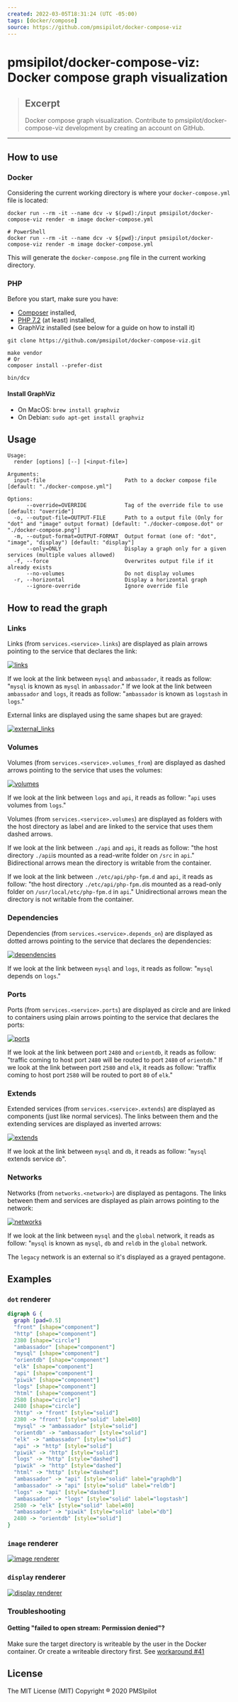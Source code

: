 ```yaml
---
created: 2022-03-05T18:31:24 (UTC -05:00)
tags: [docker/compose]
source: https://github.com/pmsipilot/docker-compose-viz
---
```


# pmsipilot/docker-compose-viz: Docker compose graph visualization

> ## Excerpt
> Docker compose graph visualization. Contribute to pmsipilot/docker-compose-viz development by creating an account on GitHub.

---
## How to use

### Docker

Considering the current working directory is where your `docker-compose.yml` file is located:

```shell
docker run --rm -it --name dcv -v $(pwd):/input pmsipilot/docker-compose-viz render -m image docker-compose.yml

# PowerShell
docker run --rm -it --name dcv -v ${pwd}:/input pmsipilot/docker-compose-viz render -m image docker-compose.yml
```

This will generate the `docker-compose.png` file in the current working directory.

### PHP

Before you start, make sure you have:

-   [Composer](https://getcomposer.org/doc/00-intro.md#installation-linux-unix-osx) installed,
-   [PHP 7.2](http://php.net/downloads.php#v7.2.32) (at least) installed,
-   GraphViz installed (see below for a guide on how to install it)

```
git clone https://github.com/pmsipilot/docker-compose-viz.git

make vendor
# Or
composer install --prefer-dist 

bin/dcv
```

#### Install GraphViz

-   On MacOS: `brew install graphviz`
-   On Debian: `sudo apt-get install graphviz`

## Usage

```
Usage:
  render [options] [--] [<input-file>]

Arguments:
  input-file                         Path to a docker compose file [default: "./docker-compose.yml"]

Options:
      --override=OVERRIDE            Tag of the override file to use [default: "override"]
  -o, --output-file=OUTPUT-FILE      Path to a output file (Only for "dot" and "image" output format) [default: "./docker-compose.dot" or "./docker-compose.png"]
  -m, --output-format=OUTPUT-FORMAT  Output format (one of: "dot", "image", "display") [default: "display"]
      --only=ONLY                    Display a graph only for a given services (multiple values allowed)
  -f, --force                        Overwrites output file if it already exists
      --no-volumes                   Do not display volumes
  -r, --horizontal                   Display a horizontal graph
      --ignore-override              Ignore override file
```

## How to read the graph

### Links

Links (from `services.<service>.links`) are displayed as plain arrows pointing to the service that declares the link:

[![links](https://github.com/pmsipilot/docker-compose-viz/raw/master/resources/links.png)](https://github.com/pmsipilot/docker-compose-viz/blob/master/resources/links.png)

If we look at the link between `mysql` and `ambassador`, it reads as follow: "`mysql` is known as `mysql` in `ambassador`." If we look at the link between `ambassador` and `logs`, it reads as follow: "`ambassador` is known as `logstash` in `logs`."

External links are displayed using the same shapes but are grayed:

[![external_links](https://github.com/pmsipilot/docker-compose-viz/raw/master/resources/external_links.png)](https://github.com/pmsipilot/docker-compose-viz/blob/master/resources/external_links.png)

### Volumes

Volumes (from `services.<service>.volumes_from`) are displayed as dashed arrows pointing to the service that uses the volumes:

[![volumes](https://github.com/pmsipilot/docker-compose-viz/raw/master/resources/volumes.png)](https://github.com/pmsipilot/docker-compose-viz/blob/master/resources/volumes.png)

If we look at the link between `logs` and `api`, it reads as follow: "`api` uses volumes from `logs`."

Volumes (from `services.<service>.volumes`) are displayed as folders with the host directory as label and are linked to the service that uses them dashed arrows.

If we look at the link between `./api` and `api`, it reads as follow: "the host directory `./api`is mounted as a read-write folder on `/src` in `api`." Bidirectional arrows mean the directory is writable from the container.

If we look at the link between `./etc/api/php-fpm.d` and `api`, it reads as follow: "the host directory `./etc/api/php-fpm.d`is mounted as a read-only folder on `/usr/local/etc/php-fpm.d` in `api`." Unidirectional arrows mean the directory is not writable from the container.

### Dependencies

Dependencies (from `services.<service>.depends_on`) are displayed as dotted arrows pointing to the service that declares the dependencies:

[![dependencies](https://github.com/pmsipilot/docker-compose-viz/raw/master/resources/dependencies.png)](https://github.com/pmsipilot/docker-compose-viz/blob/master/resources/dependencies.png)

If we look at the link between `mysql` and `logs`, it reads as follow: "`mysql` depends on `logs`."

### Ports

Ports (from `services.<service>.ports`) are displayed as circle and are linked to containers using plain arrows pointing to the service that declares the ports:

[![ports](https://github.com/pmsipilot/docker-compose-viz/raw/master/resources/ports.png)](https://github.com/pmsipilot/docker-compose-viz/blob/master/resources/ports.png)

If we look at the link between port `2480` and `orientdb`, it reads as follow: "traffic coming to host port `2480` will be routed to port `2480` of `orientdb`." If we look at the link between port `2580` and `elk`, it reads as follow: "traffix coming to host port `2580` will be routed to port `80` of `elk`."

### Extends

Extended services (from `services.<service>.extends`) are displayed as components (just like normal services). The links between them and the extending services are displayed as inverted arrows:

[![extends](https://github.com/pmsipilot/docker-compose-viz/raw/master/resources/extends.png)](https://github.com/pmsipilot/docker-compose-viz/blob/master/resources/extends.png)

If we look at the link between `mysql` and `db`, it reads as follow: "`mysql` extends service `db`".

### Networks

Networks (from `networks.<network>`) are displayed as pentagons. The links between them and services are displayed as plain arrows pointing to the network:

[![networks](https://github.com/pmsipilot/docker-compose-viz/raw/master/resources/networks.png)](https://github.com/pmsipilot/docker-compose-viz/blob/master/resources/networks.png)

If we look at the link between `mysql` and the `global` network, it reads as follow: "`mysql` is known as `mysql`, `db` and `reldb` in the `global` network.

The `legacy` network is an external so it's displayed as a grayed pentagone.

## Examples

### `dot` renderer

```dot
digraph G {
  graph [pad=0.5]
  "front" [shape="component"]
  "http" [shape="component"]
  2380 [shape="circle"]
  "ambassador" [shape="component"]
  "mysql" [shape="component"]
  "orientdb" [shape="component"]
  "elk" [shape="component"]
  "api" [shape="component"]
  "piwik" [shape="component"]
  "logs" [shape="component"]
  "html" [shape="component"]
  2580 [shape="circle"]
  2480 [shape="circle"]
  "http" -> "front" [style="solid"]
  2380 -> "front" [style="solid" label=80]
  "mysql" -> "ambassador" [style="solid"]
  "orientdb" -> "ambassador" [style="solid"]
  "elk" -> "ambassador" [style="solid"]
  "api" -> "http" [style="solid"]
  "piwik" -> "http" [style="solid"]
  "logs" -> "http" [style="dashed"]
  "piwik" -> "http" [style="dashed"]
  "html" -> "http" [style="dashed"]
  "ambassador" -> "api" [style="solid" label="graphdb"]
  "ambassador" -> "api" [style="solid" label="reldb"]
  "logs" -> "api" [style="dashed"]
  "ambassador" -> "logs" [style="solid" label="logstash"]
  2580 -> "elk" [style="solid" label=80]
  "ambassador" -> "piwik" [style="solid" label="db"]
  2480 -> "orientdb" [style="solid"]
}
```

### `image` renderer

[![image renderer](https://github.com/pmsipilot/docker-compose-viz/raw/master/resources/image.png)](https://github.com/pmsipilot/docker-compose-viz/blob/master/resources/image.png)

### `display` renderer

[![display renderer](https://github.com/pmsipilot/docker-compose-viz/raw/master/resources/display.png)](https://github.com/pmsipilot/docker-compose-viz/blob/master/resources/display.png)

### Troubleshooting

#### Getting "failed to open stream: Permission denied"?

Make sure the target directory is writeable by the user in the Docker container. Or create a writeable directory first. See [workaround #41](https://github.com/pmsipilot/docker-compose-viz/issues/41#issuecomment-483384999)

## License

The MIT License (MIT) Copyright ® 2020 PMSIpilot
